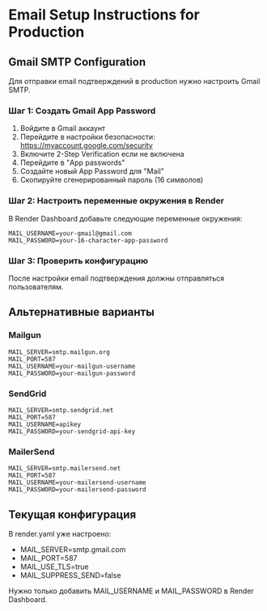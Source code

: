 # Email Setup Instructions for Production

## Gmail SMTP Configuration

Для отправки email подтверждений в production нужно настроить Gmail SMTP.

### Шаг 1: Создать Gmail App Password

1. Войдите в Gmail аккаунт
2. Перейдите в настройки безопасности: https://myaccount.google.com/security
3. Включите 2-Step Verification если не включена
4. Перейдите в "App passwords"
5. Создайте новый App Password для "Mail"
6. Скопируйте сгенерированный пароль (16 символов)

### Шаг 2: Настроить переменные окружения в Render

В Render Dashboard добавьте следующие переменные окружения:

```
MAIL_USERNAME=your-gmail@gmail.com
MAIL_PASSWORD=your-16-character-app-password
```

### Шаг 3: Проверить конфигурацию

После настройки email подтверждения должны отправляться пользователям.

## Альтернативные варианты

### Mailgun
```
MAIL_SERVER=smtp.mailgun.org
MAIL_PORT=587
MAIL_USERNAME=your-mailgun-username
MAIL_PASSWORD=your-mailgun-password
```

### SendGrid
```
MAIL_SERVER=smtp.sendgrid.net
MAIL_PORT=587
MAIL_USERNAME=apikey
MAIL_PASSWORD=your-sendgrid-api-key
```

### MailerSend
```
MAIL_SERVER=smtp.mailersend.net
MAIL_PORT=587
MAIL_USERNAME=your-mailersend-username
MAIL_PASSWORD=your-mailersend-password
```

## Текущая конфигурация

В render.yaml уже настроено:
- MAIL_SERVER=smtp.gmail.com
- MAIL_PORT=587
- MAIL_USE_TLS=true
- MAIL_SUPPRESS_SEND=false

Нужно только добавить MAIL_USERNAME и MAIL_PASSWORD в Render Dashboard.

